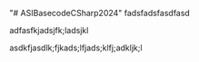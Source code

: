 "# ASIBasecodeCSharp2024" 
fadsfadsfasdfasd

adfasfkjadsjfk;ladsjkl

asdkfjasdlk;fjkads;lfjads;klfj;adkljk;l